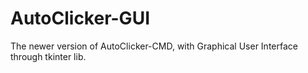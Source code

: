 # AutoClicker-GUI
The newer version of AutoClicker-CMD, with Graphical User Interface through tkinter lib.
